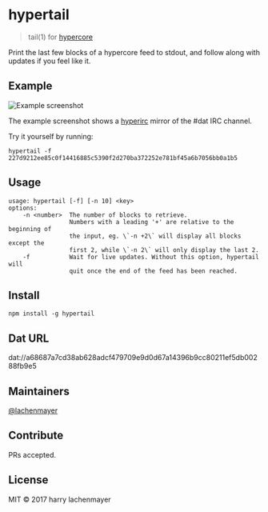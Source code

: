 # hypertail

> tail(1) for [hypercore](https://github.com/mafintosh/hypercore)

Print the last few blocks of a hypercore feed to stdout, and follow along with updates if you feel like it.

## Example

![Example screenshot](https://hypertail-lachenmayer.hashbase.io/screenshot.png)

The example screenshot shows a [hyperirc](https://github.com/mafintosh/hyperirc) mirror of the #dat IRC channel.

Try it yourself by running:

```
hypertail -f 227d9212ee85c0f14416885c5390f2d270ba372252e781bf45a6b7056bb0a1b5
```

## Usage

```
usage: hypertail [-f] [-n 10] <key>
options:
    -n <number>  The number of blocks to retrieve.
                 Numbers with a leading '+' are relative to the beginning of
                 the input, eg. \`-n +2\` will display all blocks except the
                 first 2, while \`-n 2\` will only display the last 2.
    -f           Wait for live updates. Without this option, hypertail will
                 quit once the end of the feed has been reached.
```

## Install

```
npm install -g hypertail
```

## Dat URL

dat://a68687a7cd38ab628adcf479709e9d0d67a14396b9cc80211ef5db00288fb9e5

## Maintainers

[@lachenmayer](https://github.com/lachenmayer)

## Contribute

PRs accepted.

## License

MIT © 2017 harry lachenmayer
